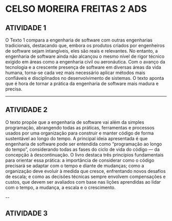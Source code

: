 # CELSO MOREIRA FREITAS 2 ADS

## ATIVIDADE 1

O Texto 1 compara a engenharia de software com outras engenharias tradicionais, destacando que, embora os produtos criados por engenheiros de software sejam intangíveis, eles são reais e relevantes. No entanto, a engenharia de software ainda não alcançou o mesmo nível de rigor técnico exigido em áreas como a engenharia civil ou aeronáutica. Com o avanço da tecnologia e a crescente presença de software em diversas áreas da vida humana, torna-se cada vez mais necessário aplicar métodos mais confiáveis e disciplinados no desenvolvimento de sistemas. O texto aponta que é hora de tornar a prática da engenharia de software mais madura e precisa.

--- 

## ATIVIDADE 2

O texto propõe que a engenharia de software vai além da simples programação, abrangendo todas as práticas, ferramentas e processos usados por uma organização para construir e manter código de forma sustentável ao longo do tempo. A principal ideia apresentada é que engenharia de software pode ser entendida como “programação ao longo do tempo”, considerando todas as fases do ciclo de vida do código — da concepção à descontinuação. O livro destaca três princípios fundamentais para orientar essa prática: a importância de considerar como o código precisará se adaptar com o tempo e diante de mudanças; como a organização deve evoluir à medida que cresce, enfrentando novos desafios de escala; e como as decisões técnicas sempre envolvem compensações e custos, que devem ser avaliados com base nas lições aprendidas ao lidar com o tempo, a mudança, a escala e o crescimento.

--

## ATIVIDADE 3
















